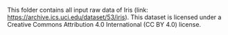This folder contains all input raw data of Iris (link: https://archive.ics.uci.edu/dataset/53/iris). This dataset is licensed under a Creative Commons Attribution 4.0 International (CC BY 4.0) license.